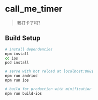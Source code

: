 # call_me_timer

> 我打卡了吗?

## Build Setup

``` bash
# install dependencies
npm install
cd ios
pod install

# serve with hot reload at localhost:8081
npm run andriod
npm run ios

# build for production with minification
npm run build-ios

```

